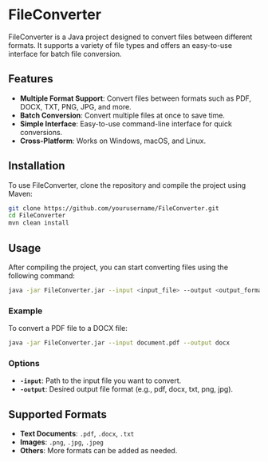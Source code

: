 # FileConverter

FileConverter is a Java project designed to convert files between different formats. It supports a variety of file types and offers an easy-to-use interface for batch file conversion.

## Features

- **Multiple Format Support**: Convert files between formats such as PDF, DOCX, TXT, PNG, JPG, and more.
- **Batch Conversion**: Convert multiple files at once to save time.
- **Simple Interface**: Easy-to-use command-line interface for quick conversions.
- **Cross-Platform**: Works on Windows, macOS, and Linux.

## Installation

To use FileConverter, clone the repository and compile the project using Maven:

```bash
git clone https://github.com/yourusername/FileConverter.git
cd FileConverter
mvn clean install

```

## Usage

After compiling the project, you can start converting files using the following command:

```bash
java -jar FileConverter.jar --input <input_file> --output <output_format>

```

### Example

To convert a PDF file to a DOCX file:

```bash
java -jar FileConverter.jar --input document.pdf --output docx

```

### Options

- **`-input`**: Path to the input file you want to convert.
- **`-output`**: Desired output file format (e.g., pdf, docx, txt, png, jpg).

## Supported Formats

- **Text Documents**: `.pdf`, `.docx`, `.txt`
- **Images**: `.png`, `.jpg`, `.jpeg`
- **Others**: More formats can be added as needed.


